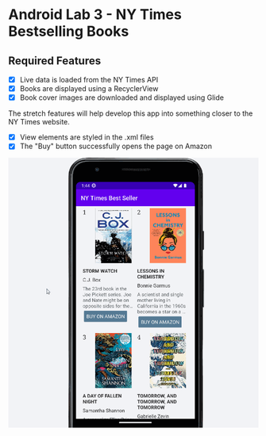 # Android Lab 3 - NY Times Bestselling Books


## Required Features

- [x] Live data is loaded from the NY Times API
- [x] Books are displayed using a RecyclerView
- [x] Book cover images are downloaded and displayed using Glide

The stretch features will help develop this app into something closer to the NY Times website.

- [x] View elements are styled in the .xml files
- [x] The "Buy" button successfully opens the page on Amazon

<img src="nytimesbestseller.gif" />
